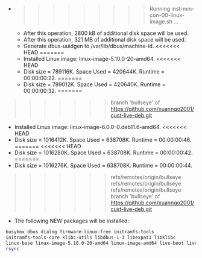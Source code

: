 * >>>>>>>>> Running inst-min-con-00-linux-image.sh ...
  * After this operation, 2800 kB of additional disk space will be used.
  * After this operation, 321 MB of additional disk space will be used.
  * Generate dbus-uuidgen to /var/lib/dbus/machine-id.
<<<<<<< HEAD
=======
  * Installed Linux image: linux-image-5.10.0-20-amd64.
<<<<<<< HEAD
  * Disk size = 789116K. Space Used = 420644K. Runtime = 00:00:00:22.
=======
  * Disk size = 789012K. Space Used = 420640K. Runtime = 00:00:00:32.
=======
>>>>>>> branch 'bullseye' of https://github.com/xuanngo2001/cust-live-deb.git
  * Installed Linux image: linux-image-6.0.0-0.deb11.6-amd64.
<<<<<<< HEAD
  * Disk size = 1016412K. Space Used = 638708K. Runtime = 00:00:00:46.
=======
<<<<<<< HEAD
  * Disk size = 1016280K. Space Used = 638708K. Runtime = 00:00:00:42.
=======
  * Disk size = 1016276K. Space Used = 638708K. Runtime = 00:00:00:44.
>>>>>>> refs/remotes/origin/bullseye
>>>>>>> refs/remotes/origin/bullseye
>>>>>>> refs/remotes/origin/bullseye
>>>>>>> branch 'bullseye' of https://github.com/xuanngo2001/cust-live-deb.git
  * The following NEW packages will be installed:
  ```bash
busybox dbus dialog firmware-linux-free initramfs-tools
initramfs-tools-core klibc-utils libdbus-1-3 libexpat1 libklibc
linux-base linux-image-5.10.0-20-amd64 linux-image-amd64 live-boot live-boot-initramfs-tools
rsync
  ```
